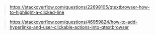 > https://stackoverflow.com/questions/22698105/qtextbrowser-how-to-highlight-a-clicked-line

> https://stackoverflow.com/questions/46959824/how-to-add-hyperlinks-and-user-clickable-actions-into-qtextbrowser
